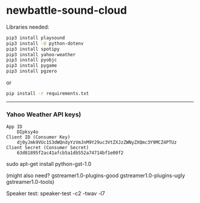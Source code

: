 # newbattle-sound-cloud

Libraries needed:
```sh
pip3 install playsound
pip3 install -U python-dotenv
pip3 install spotipy
pip3 install yahoo-weather
pip3 install pyobjc
pip3 install pygame
pip3 install pgzero
```
or

```sh
pip install -r requirements.txt
```

---

### Yahoo Weather API keys)
```
App ID
    DIpksy4o
Client ID (Consumer Key)
    dj0yJmk9VUc1S3dWQndyYzVmJnM9Y29uc3VtZXJzZWNyZXQmc3Y9MCZ4PTUz
Client Secret (Consumer Secret)
    63d81895f2ac41afcb5a1db552a74714bf1e00f2
```


sudo apt-get install python-gst-1.0

(might also need? gstreamer1.0-plugins-good gstreamer1.0-plugins-ugly gstreamer1.0-tools)

Speaker test:
speaker-test -c2 -twav -l7
